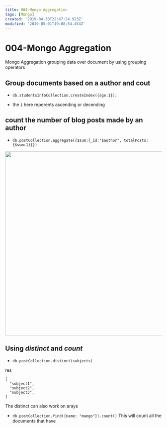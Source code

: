 ```yaml
---
title: 004-Mongo Aggregation
tags: [Mongo]
created: '2019-04-30T22:47:24.923Z'
modified: '2019-05-01T19:08:54.454Z'
---
```


# 004-Mongo Aggregation  

Mongo Aggregation grouping data over document by using grouping operators 

## Group documents based on a author and cout 
* `db.studentsInfoCollection.createIndex({age:1});`
- the `1` here reperents ascending or decending  

## count the number of blog posts made by an author 
* `db.postCollection.aggregate({$sum:{_id:"$author", totalPosts:{$sum:1}}})`
<p align="center">
  <img src="@attachment/mongo_notes/aggregation-res1.png" width="592">
</p>


## Using _distinct_ and _count_ 
* `db.postCollection.distinct(subjects)`

res 

```
[ 
  "subject1",
  "subject2",
  "subject3",
]
``` 
The distinct can also work on arays 


* `db.postCollection.find({name: "mango"}).count()`
This will count all the documents that have 











